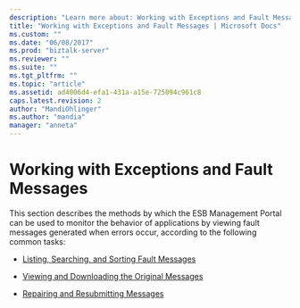 ```yaml
---
description: "Learn more about: Working with Exceptions and Fault Messages"
title: "Working with Exceptions and Fault Messages | Microsoft Docs"
ms.custom: ""
ms.date: "06/08/2017"
ms.prod: "biztalk-server"
ms.reviewer: ""
ms.suite: ""
ms.tgt_pltfrm: ""
ms.topic: "article"
ms.assetid: ad4006d4-efa1-431a-a15e-725094c961c8
caps.latest.revision: 2
author: "MandiOhlinger"
ms.author: "mandia"
manager: "anneta"
---
```

# Working with Exceptions and Fault Messages
This section describes the methods by which the ESB Management Portal can be used to monitor the behavior of applications by viewing fault messages generated when errors occur, according to the following common tasks:  
  
-   [Listing, Searching, and Sorting Fault Messages](../esb-toolkit/listing-searching-and-sorting-fault-messages.md)  
  
-   [Viewing and Downloading the Original Messages](../esb-toolkit/viewing-and-downloading-the-original-messages.md)  
  
-   [Repairing and Resubmitting Messages](../esb-toolkit/repairing-and-resubmitting-messages.md)
